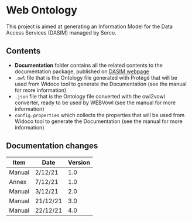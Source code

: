 # Web Ontology
This project is aimed at generating an Information Model for the Data Access Services (DASIM) managed by Serco.<br>

## Contents
* **Documentation** folder contains all the related contents to the documentation package, published on [DASIM webpage](http://webontology.onda-dias.eu/WebOntology/Documentation/index-en.html)
* `.owl` file that is the Ontology file generated with Protégé that will be used from Widoco tool to generate the Documentation (see the manual for more information)
* `.json` file that is the Ontology file converted with the owl2vowl converter, ready to be used by WEBVowl (see the manual for more information)
* `config.properties` which collects the properties that will be used from Widoco tool to generate the Documentation (see the manual for more information)


## Documentation changes 
| Item | Date  | Version  |
|---|---|---|
| Manual | 2/12/21  | 1.0 | 
| Annex | 7/12/21  | 1.0  | 
| Manual | 3/12/21  | 2.0 |
| Manual | 21/12/21  | 3.0 |
| Manual | 22/12/21  | 4.0 |
